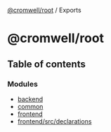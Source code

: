 [@cromwell/root](README.md) / Exports

# @cromwell/root

## Table of contents

### Modules

- [backend](modules/backend.md)
- [common](modules/common.md)
- [frontend](modules/frontend.md)
- [frontend/src/declarations](modules/frontend_src_declarations.md)

